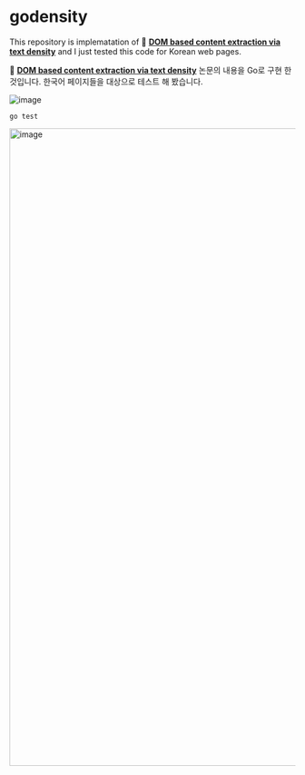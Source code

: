 # godensity
This repository is implematation of 📄 **[DOM based content extraction via text density](https://dl.acm.org/doi/10.1145/2009916.2009952)** and I just tested this code for Korean web pages.

📄 **[DOM based content extraction via text density](https://dl.acm.org/doi/10.1145/2009916.2009952)** 논문의 내용을 Go로 구현 한 것입니다. 한국어 페이지들을 대상으로 테스트 해 봤습니다.


![image](https://user-images.githubusercontent.com/11865340/121805896-3d3da200-cc88-11eb-96c2-7468cc94ae78.png)


``` shell
go test
```
<img width="1124" alt="image" src="https://user-images.githubusercontent.com/11865340/121860599-f73e1800-cd33-11eb-9927-612df92590ef.png">

